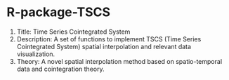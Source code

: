 # R-package-TSCS
1. Title: Time Series Cointegrated System
2. Description: A set of functions to implement TSCS (Time Series Cointegrated System) spatial interpolation and relevant data visualization.
3. Theory: A novel spatial interpolation method based on spatio-temporal data and cointegration theory.
